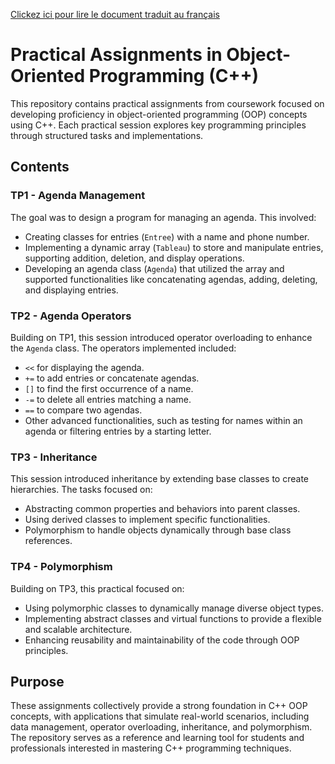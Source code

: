 [Clickez ici pour lire le document traduit au français](fr_README.md)

# Practical Assignments in Object-Oriented Programming (C++)

This repository contains practical assignments from coursework focused on developing proficiency in object-oriented programming (OOP) concepts using C++. Each practical session explores key programming principles through structured tasks and implementations.

## Contents

### TP1 - Agenda Management
The goal was to design a program for managing an agenda. This involved:
- Creating classes for entries (`Entree`) with a name and phone number.
- Implementing a dynamic array (`Tableau`) to store and manipulate entries, supporting addition, deletion, and display operations.
- Developing an agenda class (`Agenda`) that utilized the array and supported functionalities like concatenating agendas, adding, deleting, and displaying entries.

### TP2 - Agenda Operators
Building on TP1, this session introduced operator overloading to enhance the `Agenda` class. The operators implemented included:
- `<<` for displaying the agenda.
- `+=` to add entries or concatenate agendas.
- `[]` to find the first occurrence of a name.
- `-=` to delete all entries matching a name.
- `==` to compare two agendas.
- Other advanced functionalities, such as testing for names within an agenda or filtering entries by a starting letter.

### TP3 - Inheritance
This session introduced inheritance by extending base classes to create hierarchies. The tasks focused on:
- Abstracting common properties and behaviors into parent classes.
- Using derived classes to implement specific functionalities.
- Polymorphism to handle objects dynamically through base class references.

### TP4 - Polymorphism
Building on TP3, this practical focused on:
- Using polymorphic classes to dynamically manage diverse object types.
- Implementing abstract classes and virtual functions to provide a flexible and scalable architecture.
- Enhancing reusability and maintainability of the code through OOP principles.

## Purpose
These assignments collectively provide a strong foundation in C++ OOP concepts, with applications that simulate real-world scenarios, including data management, operator overloading, inheritance, and polymorphism. The repository serves as a reference and learning tool for students and professionals interested in mastering C++ programming techniques.
